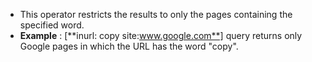 - This operator restricts the results to only the pages containing the specified word.
- **Example** : [**inurl: copy site:www.google.com**] query returns only Google pages in which the URL has the word "copy".
